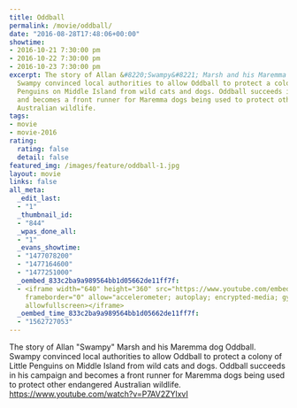 ```yaml
---
title: Oddball
permalink: /movie/oddball/
date: "2016-08-28T17:48:06+00:00"
showtime:
- 2016-10-21 7:30:00 pm
- 2016-10-22 7:30:00 pm
- 2016-10-23 7:30:00 pm
excerpt: The story of Allan &#8220;Swampy&#8221; Marsh and his Maremma dog Oddball.
  Swampy convinced local authorities to allow Oddball to protect a colony of Little
  Penguins on Middle Island from wild cats and dogs. Oddball succeeds in his campaign
  and becomes a front runner for Maremma dogs being used to protect other endangered
  Australian wildlife.
tags:
- movie
- movie-2016
rating:
  rating: false
  detail: false
featured_img: /images/feature/oddball-1.jpg
layout: movie
links: false
all_meta:
  _edit_last:
  - "1"
  _thumbnail_id:
  - "844"
  _wpas_done_all:
  - "1"
  _evans_showtime:
  - "1477078200"
  - "1477164600"
  - "1477251000"
  _oembed_833c2ba9a989564bb1d05662de11ff7f:
  - <iframe width="640" height="360" src="https://www.youtube.com/embed/P7AV2ZYlxvI?feature=oembed"
    frameborder="0" allow="accelerometer; autoplay; encrypted-media; gyroscope; picture-in-picture"
    allowfullscreen></iframe>
  _oembed_time_833c2ba9a989564bb1d05662de11ff7f:
  - "1562727053"
---
```


The story of Allan "Swampy" Marsh and his Maremma dog Oddball. Swampy convinced local authorities to allow Oddball to protect a colony of Little Penguins on Middle Island from wild cats and dogs. Oddball succeeds in his campaign and becomes a front runner for Maremma dogs being used to protect other endangered Australian wildlife. https://www.youtube.com/watch?v=P7AV2ZYlxvI